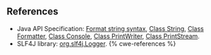 
## References
* Java API Specification: [Format string syntax](https://docs.oracle.com/en/java/javase/11/docs/api/java.base/java/util/Formatter.html#syntax), [Class String](https://docs.oracle.com/en/java/javase/11/docs/api/java.base/java/lang/String.html), [Class Formatter](https://docs.oracle.com/en/java/javase/11/docs/api/java.base/java/util/Formatter.html), [Class Console](https://docs.oracle.com/en/java/javase/11/docs/api/java.base/java/io/Console.html), [Class PrintWriter](https://docs.oracle.com/en/java/javase/11/docs/api/java.base/java/io/PrintWriter.html), [Class PrintStream](https://docs.oracle.com/en/java/javase/11/docs/api/java.base/java/io/PrintStream.html).
* SLF4J library: [org.slf4j.Logger](https://www.slf4j.org/apidocs/org/slf4j/Logger.html).
{% cwe-references %}
